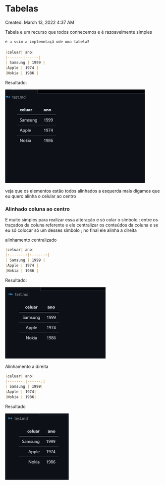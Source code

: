 # Tabelas

Created: March 13, 2022 4:37 AM

Tabela e um recurso que todos conhecemos e é razoavelmente simples 

```markdown
è a ssim a implemntaçã ode uma tabelaS

|celuar| ano|
|-------|------|
| Samsung | 1999 |
|Apple | 1974 |
|Nokia | 1986 |
```

Resultado:

![Untitled](Tabelas%20fff21e55492b4a2e9e5796a7d909f00a/Untitled.png)

veja que os elementos estão todos alinhados a esquerda mais digamos que eu quero alinha o celular ao centro 

### Alinhado coluna ao centro

E muito simples para realizar essa alteração e só colar o símbolo : entre os traçados da coluna referente e ele centralizar os conteúdos da coluna e se eu só colocar só um desses símbolo ; no final ele alinha a direita 

 

alinhamento centralizado 

```markdown
|celuar| ano|
|:-------:|:------:|
| Samsung | 1999 |
|Apple | 1974 |
|Nokia | 1986 |
```

Resultado: 

![Untitled](Tabelas%20fff21e55492b4a2e9e5796a7d909f00a/Untitled%201.png)

Alinhamento a direita 

```markdown
|celuar| ano|
|-------:|------:|
| Samsung | 1999|
|Apple | 1974|
|Nokia | 1986|
```

Resultado

![Untitled](Tabelas%20fff21e55492b4a2e9e5796a7d909f00a/Untitled%202.png)
